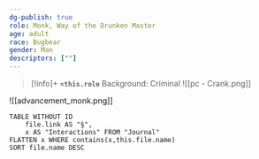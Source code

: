 ```yaml
---
dg-publish: true
role: Monk, Way of the Drunken Master
age: adult
race: Bugbear
gender: Man
descriptors: [""]
---
```


> [!info]+
> **`=this.role`**
> Background: Criminal
> ![[pc - Crank.png]]

![[advancement_monk.png]]

```dataview
TABLE WITHOUT ID
	file.link AS "§", 
	x AS "Interactions" FROM "Journal"
FLATTEN x WHERE contains(x,this.file.name) 
SORT file.name DESC
```



